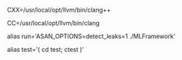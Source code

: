CXX=/usr/local/opt/llvm/bin/clang++

CC=/usr/local/opt/llvm/bin/clang

alias run='ASAN_OPTIONS=detect_leaks=1 ./MLFramework'

alias test='( cd test; ctest )'
